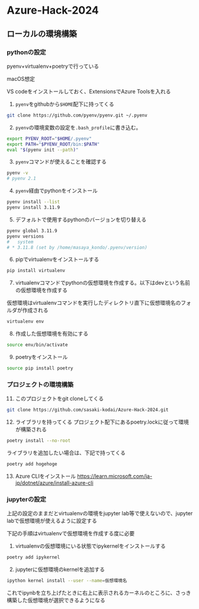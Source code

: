 # Azure-Hack-2024

## ローカルの環境構築
### pythonの設定
pyenv+virtualenv+poetryで行っている

macOS想定

VS codeをインストールしておく、ExtensionsでAzure Toolsを入れる


1. ```pyenv```をgithubから```$HOME```配下に持ってくる
```sh
git clone https://github.com/pyenv/pyenv.git ~/.pyenv
```
2. ```pyenv```の環境変数の設定を```.bash_profile```に書き込む。
```sh
export PYENV_ROOT="$HOME/.pyenv"
export PATH="$PYENV_ROOT/bin:$PATH"
eval "$(pyenv init --path)"

```
3.  ```pyenv```コマンドが使えることを確認する
```sh
pyenv -v
# pyenv 2.1
```
4.  ```pyenv```経由でpythonをインストール
```sh
pyenv install --list
pyenv install 3.11.9
```
5.  デフォルトで使用するpythonのバージョンを切り替える
```sh
pyenv global 3.11.9
pyenv versions
#   system
# * 3.11.8 (set by /home/masaya_kondo/.pyenv/version)
```
6.  pipでvirtualenvをインストールする
```sh
pip install virtualenv
```
7.  virtualenvコマンドでpythonの仮想環境を作成する。以下はdevという名前の仮想環境を作成する

仮想環境はvirtualenvコマンドを実行したディレクトリ直下に仮想環境名のフォルダが作成される
```sh
virtualenv env
```
8.  作成した仮想環境を有効にする
```sh
source env/bin/activate
```
9. poetryをインストール
```sh
source pip install poetry
```

### プロジェクトの環境構築

11. このプロジェクトをgit cloneしてくる
```sh
git clone https://github.com/sasaki-kodai/Azure-Hack-2024.git
```
12. ライブラリを持ってくる
プロジェクト配下にあるpoetry.lockに従って環境が構築される
```sh
poetry install --no-root
```
ライブラリを追加したい場合は、下記で持ってくる
```sh
poetry add hogehoge
```
13. Azure CLIをインストール
https://learn.microsoft.com/ja-jp/dotnet/azure/install-azure-cli

### jupyterの設定

上記の設定のままだとvirtualenvの環境をjupyter lab等で使えないので、jupyter labで仮想環境が使えるように設定する

下記の手順はvirtualenvで仮想環境を作成する度に必要
1. virtualenvの仮想環境にいる状態でipykernelをインストールする
```sh
poetry add ipykernel
```
2. jupyterに仮想環境のkernelを追加する
```sh
ipython kernel install --user --name=仮想環境名
```
これでipynbを立ち上げたときに右上に表示されるカーネルのところに、さっき構築した仮想環境が選択できるようになる